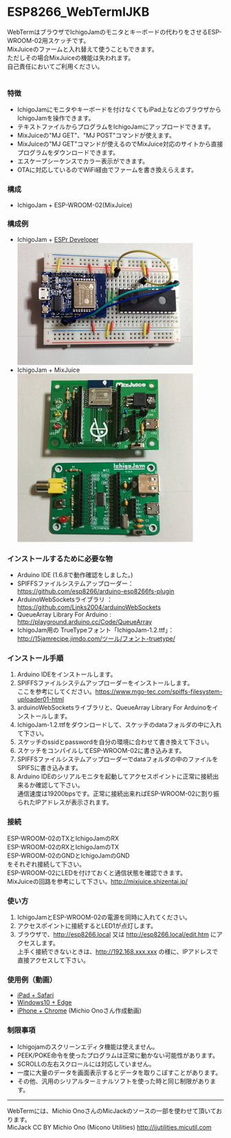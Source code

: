 # ESP8266_WebTermIJKB
WebTermはブラウザでIchigoJamのモニタとキーボードの代わりをさせるESP-WROOM-02用スケッチです。 <br>
MixJuiceのファームと入れ替えて使うこともできます。<br>
ただしその場合MixJuiceの機能は失われます。<br>
自己責任においてご利用ください。 <br>
<br>
### 特徴 ###
* IchigoJamにモニタやキーボードを付けなくてもiPad上などのブラウザからIchigoJamを操作できます。<br>
* テキストファイルからプログラムをIchigoJamにアップロードできます。<br>
* MixJuiceの"MJ GET"、"MJ POST"コマンドが使えます。
* MixJuiceの"MJ GET"コマンドが使えるのでMixJuice対応のサイトから直接プログラムをダウンロードできます。<br>
* エスケープシーケンスでカラー表示ができます。<br>
* OTAに対応しているのでWiFi経由でファームを書き換えらえます。<br>


### 構成 ###
* IchigoJam + ESP-WROOM-02(MixJuice)<br>


### 構成例 ###
* IchigoJam + [ESPr Developer](https://www.switch-science.com/catalog/2500/ "Title")<br>
![画像1](images/image1.png)<br>
* IchigoJam + MixJuice<br>
![画像2](images/image2.png)<br>


### インストールするために必要な物 ###
* Arduino IDE (1.6.8で動作確認をしました。)<br>
* SPIFFSファイルシステムアップローダー：<https://github.com/esp8266/arduino-esp8266fs-plugin><br>
* ArduinoWebSocketsライブラリ ：<https://github.com/Links2004/arduinoWebSockets><br>
* QueueArray Library For Arduino : <http://playground.arduino.cc/Code/QueueArray><br>
* IchigoJam用の TrueTypeフォント「IchigoJam-1.2.ttf」：<http://15jamrecipe.jimdo.com/ツール/フォント-truetype/><br>


### インストール手順 ###
 1. Arduino IDEをインストールします。<br>
 2. SPIFFSファイルシステムアップローダーをインストールします。<br>
ここを参考にしてください。<https://www.mgo-tec.com/spiffs-filesystem-uploader01-html><br>
 3. arduinoWebSocketsライブラリと、QueueArray Library For Arduinoをインストールします。<br>
 4. IchigoJam-1.2.ttfをダウンロードして、スケッチのdataフォルダの中に入れて下さい。<br>
 5. スケッチのssidとpasswordを自分の環境に合わせて書き換えて下さい。<br>
 6. スケッチをコンパイルしてESP-WROOM-02に書き込みます。<br>
 7. SPIFFSファイルシステムアップローダーでdataフォルダの中のファイルをSPIFSに書き込みます。<br>
 8. Arduino IDEのシリアルモニタを起動してアクセスポイントに正常に接続出来るか確認して下さい。<br>
通信速度は19200bpsです。正常に接続出来ればESP-WROOM-02に割り振られたIPアドレスが表示されます。<br>

### 接続 ###
ESP-WROOM-02のTXとIchigoJamのRX <br>
ESP-WROOM-02のRXとIchigoJamのTX <br>
ESP-WROOM-02のGNDとIchigoJamのGND <br>
をそれぞれ接続して下さい。 <br>
ESP-WROOM-02にLEDを付けておくと通信状態を確認できます。<br>
MixJuiceの回路を参考にして下さい。<http://mixjuice.shizentai.jp/><br>


### 使い方 ###
 1. IchigoJamとESP-WROOM-02の電源を同時に入れてください。<br>
 2. アクセスポイントに接続するとLED1が点灯します。<br>
 3. ブラウザで、http://esp8266.local 又は http://esp8266.local/edit.htm にアクセスします。<br>
 上手く接続できないときは、http://192.168.xxx.xxx の様に、IPアドレスで直接アクセスして下さい。<br>


### 使用例（動画） ###
*  [iPad + Safari](https://youtu.be/f58g2r6TK8s "Title")<br>
*  [Windows10 + Edge](https://youtu.be/etVt1T4E4ng "Title")<br>
*  [iPhone + Chrome](https://youtu.be/XS2PH5S9e08 "Title") (Michio Onoさん作成動画)<br>


### 制限事項 ###
* Ichigojamのスクリーンエディタ機能は使えません。<br>
* PEEK/POKE命令を使ったプログラムは正常に動かない可能性があります。<br>
* SCROLLの左右スクロールには対応していません。<br>
* 一度に大量のデータを画面表示するとデータを取りこぼすことがあります。<br>
* その他、汎用のシリアルターミナルソフトを使った時と同じ制限があります。<br>

---
WebTermには、Michio OnoさんのMicJackのソースの一部を使わせて頂いております。<br>
MicJack CC BY Michio Ono (Micono Utilities) <http://ijutilities.micutil.com>


